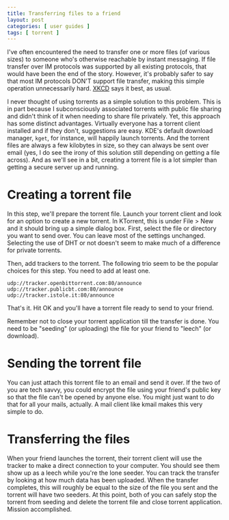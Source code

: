 ```yaml
---
title: Transferring files to a friend
layout: post
categories: [ user guides ]
tags: [ torrent ]
---
```


I've often encountered the need to transfer one or more files (of various sizes) to someone who's otherwise reachable by instant messaging.
If file transfer over IM protocols was supported by all existing protocols, that would have been the end of the story.
However, it's probably safer to say that most IM protocols DON'T support file transfer, making this simple operation unnecessarily hard.
[XKCD](http://xkcd.com/949/) says it best, as usual.

I never thought of using torrents as a simple solution to this problem.
This is in part because I subconsciously associated torrents with public file sharing and didn't think of it when needing to share file privately.
Yet, this approach has some distinct advantages.
Virtually everyone has a torrent client installed and if they don't, suggestions are easy.
KDE's default download manager, `kget`, for instance, will happily launch torrents.
And the torrent files are always a few kilobytes in size, so they can always be sent over email (yes, I do see the irony of this solution still depending on getting a file across).
And as we'll see in a bit, creating a torrent file is a lot simpler than getting a secure server up and running.

# Creating a torrent file

In this step, we'll prepare the torrent file.
Launch your torrent client and look for an option to create a new torrent.
In KTorrent, this is under File > New and it should bring up a simple dialog box.
First, select the file or directory you want to send over.
You can leave most of the settings unchanged.
Selecting the use of DHT or not doesn't seem to make much of a difference for private torrents.

Then, add trackers to the torrent.
The following trio seem to be the popular choices for this step.
You need to add at least one.

    udp://tracker.openbittorrent.com:80/announce
    udp://tracker.publicbt.com:80/announce
    udp://tracker.istole.it:80/announce

That's it.
Hit OK and you'll have a torrent file ready to send to your friend.

Remember not to close your torrent application till the transfer is done.
You need to be "seeding" (or uploading) the file for your friend to "leech" (or download).

# Sending the torrent file

You can just attach this torrent file to an email and send it over.
If the two of you are tech savvy, you could encrypt the file using your friend's public key so that the file can't be opened by anyone else.
You might just want to do that for all your mails, actually.
A mail client like kmail makes this very simple to do.

# Transferring the files

When your friend launches the torrent, their torrent client will use the tracker to make a direct connection to your computer.
You should see them show up as a leech while you're the lone seeder.
You can track the transfer by looking at how much data has been uploaded.
When the transfer completes, this will roughly be equal to the size of the file you sent and the torrent will have two seeders.
At this point, both of you can safely stop the torrent from seeding and delete the torrent file and close torrent application.
Mission accomplished.

